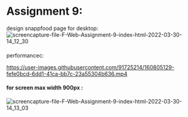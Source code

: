 # Assignment 9:
design snappfood page for desktop:
![screencapture-file-F-Web-Assignment-9-index-html-2022-03-30-14_12_30](https://user-images.githubusercontent.com/91725214/160803700-b555b16d-c8c7-42e7-b4ff-2cafdb5f22ee.png)
#### 
performancec:


https://user-images.githubusercontent.com/91725214/160805129-fefe0bcd-6dd1-41ca-bb7c-23a55304b636.mp4


#### for screen max width 900px :
![screencapture-file-F-Web-Assignment-9-index-html-2022-03-30-14_13_03](https://user-images.githubusercontent.com/91725214/160803722-c11f05a1-2cf9-4b6a-a8bd-81c402b516a7.png)
